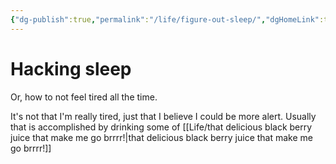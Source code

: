```yaml
---
{"dg-publish":true,"permalink":"/life/figure-out-sleep/","dgHomeLink":true,"dgPassFrontmatter":false}
---
```



# Hacking sleep
Or, how to not feel tired all the time.

It's not that I'm really tired, just that I believe I could be more alert. Usually that is accomplished by drinking some of [[Life/that delicious black berry juice that make me go brrrr!|that delicious black berry juice that make me go brrrr!]]

